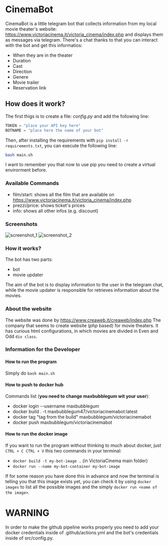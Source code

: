 # CinemaBot
CinemaBot is a little telegram bot that collects information from my local movie theater's website: https://www.victoriacinema.it/victoria_cinema/index.php and displays them as messages via telegram. There's a chat thanks to that you can interact with the bot and get this informatios:
* When they are in the theater
* Duration
* Cast
* Direction
* Genere
* Movie trailer
* Reservation link

## How does it work?
The first thigs is to create a file: _config.py_ and add the following line:

```python
TOKEN = "place your API key here"
BOTNAME = "place here the name of your bot"
```

Then, after installing the requirements with `pip install -r requirements.txt`, you can execute the following line:

```bash
bash main.sh
```

I want to remember you that now to use pip you need to create a virtual envirorment before.

### Available Commands
* film/start: shows all the film that are available on https://www.victoriacinema.it/victoria_cinema/index.php
* prezzi/price: shows ticket's prices
* info: shows all other infos (e.g. discount)

### Screenshots
![screenshot_1](https://user-images.githubusercontent.com/59342085/165149574-523d1478-945d-4156-9f17-e4c8f50d6c48.png)
![screenshot_2](https://user-images.githubusercontent.com/59342085/165149579-d7c0a80a-714f-4a25-ba7c-e32b699b8a2d.png)


### How it works?
The bot has two parts:
* bot
* movie updater

The aim of the bot is to display information to the user in the telegram chat, while the movie updater is responsible for retrieves information about the movies.

### About the website
The website was done by https://www.creaweb.it/creaweb/index.php 
The company that seems to create website (_php_ based) for movie theaters. It has curious html configurations, in which movies are divided in Even and Odd `div class`. 

### Information for the Developer
#### How to run the program
Simply do `bash main.sh`

#### How to push to docker hub
Commands list (**you need to change maxbubblegum wit your user**):
- docker login --username maxbubblegum
- docker build . -t maxbubblegum47/victoriacinemabot:latest
- docker tag "tag from the build" maxbubblegum/victoriacinemabot
- docker push maxbubblegum/victoriacinemabot

#### How to run the docker image
If you want to run the program without thinking to much about docker, just `CTRL + C CTRL + V` this two commands in your terminal:
- `docker build -t my-bot-image .` (in VictoriaCinema main folder)
- `docker run --name my-bot-container my-bot-image`

If for some reason you have done this in advance and now the terminal is telling you that this image exists yet, you can check it by using `docker images` to list all the possible images and the simply `docker run <name of the image>`.

# WARNING
In order to make the github pipeline works properly you need to add your docker credentials inside of .github/actions.yml and the bot's credentials inside of src/config.py.